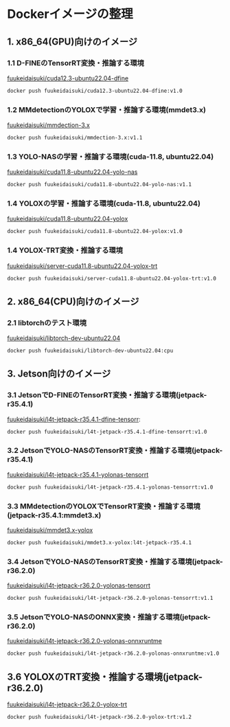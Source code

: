 # Dockerイメージの整理

## 1. x86_64(GPU)向けのイメージ
### 1.1 D-FINEのTensorRT変換・推論する環境
[fuukeidaisuki/cuda12.3-ubuntu22.04-dfine](https://hub.docker.com/repository/docker/fuukeidaisuki/cuda12.3-ubuntu22.04-dfine/general)
```bash
docker push fuukeidaisuki/cuda12.3-ubuntu22.04-dfine:v1.0
```
### 1.2 MMdetectionのYOLOXで学習・推論する環境(mmdet3.x)
[fuukeidaisuki/mmdection-3.x](https://hub.docker.com/repository/docker/fuukeidaisuki/mmdection-3.x/general)
```bash
docker push fuukeidaisuki/mmdection-3.x:v1.1
```
### 1.3 YOLO-NASの学習・推論する環境(cuda-11.8, ubuntu22.04)
[fuukeidaisuki/cuda11.8-ubuntu22.04-yolo-nas](https://hub.docker.com/repository/docker/fuukeidaisuki/cuda11.8-ubuntu22.04-yolo-nas/general)
```bash
docker push fuukeidaisuki/cuda11.8-ubuntu22.04-yolo-nas:v1.1
```

### 1.4 YOLOXの学習・推論する環境(cuda-11.8, ubuntu22.04)
[fuukeidaisuki/cuda11.8-ubuntu22.04-yolox](https://hub.docker.com/repository/docker/fuukeidaisuki/cuda11.8-ubuntu22.04-yolox/general)
```bash
docker push fuukeidaisuki/cuda11.8-ubuntu22.04-yolox:v1.0
```

### 1.4 YOLOX-TRT変換・推論する環境
[fuukeidaisuki/server-cuda11.8-ubuntu22.04-yolox-trt](https://hub.docker.com/repository/docker/fuukeidaisuki/server-cuda11.8-ubuntu22.04-yolox-trt/general)
```bash
docker push fuukeidaisuki/server-cuda11.8-ubuntu22.04-yolox-trt:v1.0
```

## 2. x86_64(CPU)向けのイメージ
### 2.1 libtorchのテスト環境
[fuukeidaisuki/libtorch-dev-ubuntu22.04](https://hub.docker.com/repository/docker/fuukeidaisuki/libtorch-dev-ubuntu22.04/general)
```bash
docker push fuukeidaisuki/libtorch-dev-ubuntu22.04:cpu
```

## 3. Jetson向けのイメージ
### 3.1 JetsonでD-FINEのTensorRT変換・推論する環境(jetpack-r35.4.1)
[fuukeidaisuki/l4t-jetpack-r35.4.1-dfine-tensorr](https://hub.docker.com/repository/docker/fuukeidaisuki/l4t-jetpack-r35.4.1-dfine-tensorrt/general):
```bash
docker push fuukeidaisuki/l4t-jetpack-r35.4.1-dfine-tensorrt:v1.0
```

### 3.2 JetsonでYOLO-NASのTensorRT変換・推論する環境(jetpack-r35.4.1)
[fuukeidaisuki/l4t-jetpack-r35.4.1-yolonas-tensorrt](https://hub.docker.com/repository/docker/fuukeidaisuki/l4t-jetpack-r35.4.1-yolonas-tensorrt/general)
```bash
docker push fuukeidaisuki/l4t-jetpack-r35.4.1-yolonas-tensorrt:v1.0
```

### 3.3 MMdetectionのYOLOXでTensorRT変換・推論する環境(jetpack-r35.4.1:mmdet3.x)
[fuukeidaisuki/mmdet3.x-yolox](https://hub.docker.com/repository/docker/fuukeidaisuki/mmdet3.x-yolox/general)
```bash
docker push fuukeidaisuki/mmdet3.x-yolox:l4t-jetpack-r35.4.1
```

### 3.4 JetsonでYOLO-NASのTensorRT変換・推論する環境(jetpack-r36.2.0)
[fuukeidaisuki/l4t-jetpack-r36.2.0-yolonas-tensorrt](https://hub.docker.com/repository/docker/fuukeidaisuki/l4t-jetpack-r36.2.0-yolonas-tensorrt/general)
```bash
docker push fuukeidaisuki/l4t-jetpack-r36.2.0-yolonas-tensorrt:v1.1
```

### 3.5 JetsonでYOLO-NASのONNX変換・推論する環境(jetpack-r36.2.0)
[fuukeidaisuki/l4t-jetpack-r36.2.0-yolonas-onnxruntme](https://hub.docker.com/repository/docker/fuukeidaisuki/l4t-jetpack-r36.2.0-yolonas-onnxruntme/general)
```bash
docker push fuukeidaisuki/l4t-jetpack-r36.2.0-yolonas-onnxruntme:v1.0
```

## 3.6 YOLOXのTRT変換・推論する環境(jetpack-r36.2.0)
[fuukeidaisuki/l4t-jetpack-r36.2.0-yolox-trt](https://hub.docker.com/repository/docker/fuukeidaisuki/l4t-jetpack-r36.2.0-yolox-trt/general)
```bash
docker push fuukeidaisuki/l4t-jetpack-r36.2.0-yolox-trt:v1.2
```
